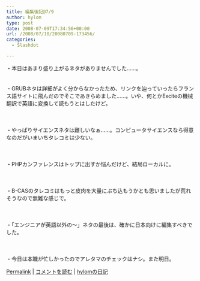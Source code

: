 ```yaml
---
title: 編集後記@7/9
author: hylom
type: post
date: 2008-07-09T17:34:56+00:00
url: /2008/07/10/20080709-173456/
categories:
  - Slashdot

---
```

・本日はあまり盛り上がるネタがありませんでした……。  
</br>   
・GRUBネタは詳細がよく分からなかったため、リンクを辿っていったらフランス語サイトに飛んだのでそこであきらめました……。いや、何とかExciteの機械翻訳で英語に変換して読もうとはしたけど。</br>  
</br>   
・やっぱりサイエンスネタは難しいなぁ……。コンピュータサイエンスなら得意なのだがいまいちタレコミは少ない。</br>  
</br>   
・PHPカンファレンスはトップに出すか悩んだけど、結局ローカルに。</br>  
</br>   
・B-CASのタレコミはもっと皮肉を大量にぶち込もうかとも思いましたが荒れそうなので無難な感じで。</br>  
</br>   
・「エンジニアが英語以外の〜」ネタの最後は、確かに日本向けに編集すべきでした。</br>  
</br>   
・今日は本職が忙しかったのでアレタマのチェックはナシ。また明日。 

   [Permalink][1] |    [コメントを読む][2] |    [hylomの日記][3] 

</br>

 [1]: http://slashdot.jp/~hylom/journal/445537
 [2]: http://slashdot.jp/~hylom/journal/445537#acomments
 [3]: http://slashdot.jp/~hylom/journal/
